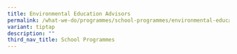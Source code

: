 ```yaml
---
title: Environmental Education Advisors
permalink: /what-we-do/programmes/school-programmes/environmental-education-advisors/
variant: tiptap
description: ""
third_nav_title: School Programmes
---
```

